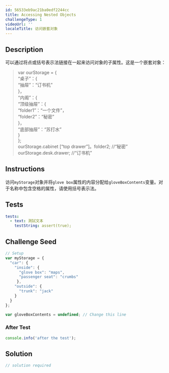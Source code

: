 ```yaml
---
id: 56533eb9ac21ba0edf2244cc
title: Accessing Nested Objects
challengeType: 1
videoUrl: ''
localeTitle: 访问嵌套对象
---
```


## Description
<section id="description">可以通过将点或括号表示法链接在一起来访问对象的子属性。这是一个嵌套对象： <blockquote> var ourStorage = { <br> “桌子”：{ <br> “抽屉”：“订书机” <br> }， <br> “内阁”：{ <br> “顶级抽屉”：{ <br> “folder1”：“一个文件”， <br> “folder2”：“秘密” <br> }， <br> “底部抽屉”：“苏打水” <br> } <br> }; <br> ourStorage.cabinet [“top drawer”]。folder2; //“秘密” <br> ourStorage.desk.drawer; //“订书机” </blockquote></section>

## Instructions
<section id="instructions">访问<code>myStorage</code>对象并将<code>glove box</code>属性的内容分配给<code>gloveBoxContents</code>变量。对于名称中包含空格的属性，请使用括号表示法。 </section>

## Tests
<section id='tests'>

```yml
tests:
  - text: 測試文本
    testString: assert(true);

```

</section>

## Challenge Seed
<section id='challengeSeed'>

<div id='js-seed'>

```js
// Setup
var myStorage = {
  "car": {
    "inside": {
      "glove box": "maps",
      "passenger seat": "crumbs"
     },
    "outside": {
      "trunk": "jack"
    }
  }
};

var gloveBoxContents = undefined; // Change this line

```

</div>


### After Test
<div id='js-teardown'>

```js
console.info('after the test');
```

</div>

</section>

## Solution
<section id='solution'>

```js
// solution required
```
</section>
